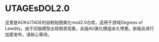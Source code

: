 # UTAGEsDOL2.0
这里是AOKiUTAGE的自制贴图美化mod2.0仓库，适用于游戏Degress of Lewdity。由于旧版模型出现倒卖现象，此版AU美化模组永久停更。新版会进行加密发布，请耐心等待。 
